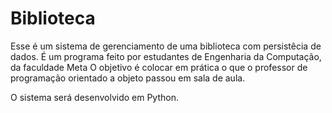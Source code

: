 # Biblioteca
  Esse é um sistema de gerenciamento de uma biblioteca com persistêcia de dados.
  É um programa feito por estudantes de Engenharia da Computação, da faculdade Meta
  O objetivo é colocar em prática o que o professor de programação orientado a objeto passou em sala de aula.

  O sistema será desenvolvido em Python.
